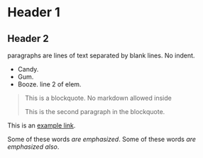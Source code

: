 # Header 1
## Header 2

paragraphs are lines of text separated by blank lines. No indent.

*   Candy.
*   Gum.
*   Booze.
line 2 of elem.

> This is a blockquote. No markdown allowed inside
>
> This is the second paragraph in the blockquote.

This is an [example link](http://example.com/).

Some of these words *are emphasized*.
Some of these words _are emphasized also_.
